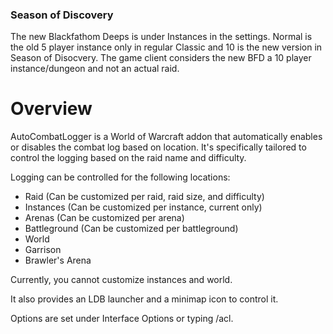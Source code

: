### Season of Discovery
The new Blackfathom Deeps is under Instances in the settings.  Normal is the old 5 player instance only in regular Classic and 10 is the new version in Season of Disocvery.  The game client considers the new BFD a 10 player instance/dungeon and not an actual raid.

# Overview

AutoCombatLogger is a World of Warcraft addon that automatically enables or disables the combat log based on location.  It's specifically tailored to control the logging based on the raid name and difficulty.

Logging can be controlled for the following locations:

* Raid (Can be customized per raid, raid size, and difficulty)
* Instances (Can be customized per instance, current only)
* Arenas (Can be customized per arena)
* Battleground (Can be customized per battleground)
* World
* Garrison
* Brawler's Arena 

Currently, you cannot customize instances and world.

It also provides an LDB launcher and a minimap icon to control it.

Options are set under Interface Options or typing /acl.
